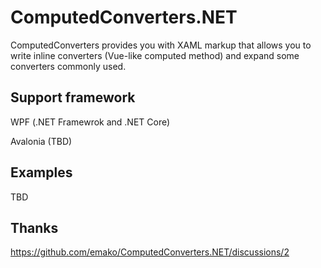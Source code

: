 # ComputedConverters.NET

ComputedConverters provides you with XAML markup that allows you to write inline converters (Vue-like computed method) and expand some converters commonly used.

## Support framework

WPF (.NET Framewrok and .NET Core)

Avalonia (TBD)

## Examples

TBD

## Thanks

https://github.com/emako/ComputedConverters.NET/discussions/2

